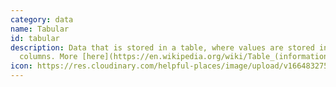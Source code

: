 ```yaml
---
category: data
name: Tabular
id: tabular
description: Data that is stored in a table, where values are stored in rows and
  columns. More [here](https://en.wikipedia.org/wiki/Table_(information))
icon: https://res.cloudinary.com/helpful-places/image/upload/v1664832750/dtpr-icons/data/table_s7swhg.svg
---
```

